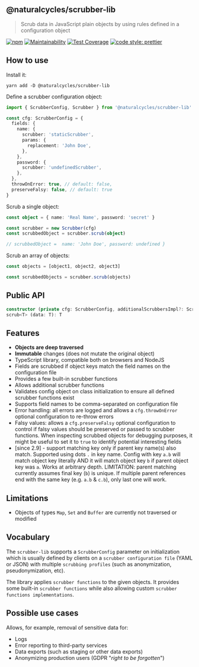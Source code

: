 ## @naturalcycles/scrubber-lib

> Scrub data in JavaScript plain objects by using rules defined in a configuration object

[![npm](https://img.shields.io/npm/v/@naturalcycles/scrubber-lib/latest.svg)](https://www.npmjs.com/package/@naturalcycles/scrubber-lib)
[![Maintainability](https://api.codeclimate.com/v1/badges/e8cd5b1b7cff8e1296fe/maintainability)](https://codeclimate.com/repos/e8cd5b1b7cff8e1296fe/maintainability)
[![Test Coverage](https://api.codeclimate.com/v1/badges/e8cd5b1b7cff8e1296fe/test_coverage)](https://codeclimate.com/repos/e8cd5b1b7cff8e1296fe/test_coverage)
[![code style: prettier](https://img.shields.io/badge/code_style-prettier-ff69b4.svg?style=flat-square)](https://github.com/prettier/prettier)

## How to use

Install it:

```
yarn add -D @naturalcycles/scrubber-lib
```

Define a scrubber configuration object:

```ts
import { ScrubberConfig, Scrubber } from '@naturalcycles/scrubber-lib'

const cfg: ScrubberConfig = {
  fields: {
    name: {
      scrubber: 'staticScrubber',
      params: {
        replacement: 'John Doe',
      },
    },
    password: {
      scrubber: 'undefinedScrubber',
    },
  },
  throwOnError: true, // default: false,
  preserveFalsy: false, // default: true
}
```

Scrub a single object:

```ts
const object = { name: 'Real Name', password: 'secret' }

const scrubber = new Scrubber(cfg)
const scrubbedObject = scrubber.scrub(object)

// scrubbedObject =  name: 'John Doe', password: undefined }
```

Scrub an array of objects:

```ts
const objects = [object1, object2, object3]

const scrubbedObjects = scrubber.scrub(objects)
```

## Public API

```ts
constructor (private cfg: ScrubberConfig, additionalScrubbersImpl?: ScrubbersImpl)
scrub<T> (data: T): T
```

## Features

- **Objects are deep traversed**
- **Immutable** changes (does not mutate the original object)
- TypeScript library, compatible both on browsers and NodeJS
- Fields are scrubbed if object keys match the field names on the configuration file
- Provides a few built-in scrubber functions
- Allows additional scrubber functions
- Validates config object on class initialization to ensure all defined scrubber functions exist
- Supports field names to be comma-separated on configuration file
- Error handling: all errors are logged and allows a `cfg.throwOnError` optional configuration to
  re-throw errors
- Falsy values: allows a `cfg.preserveFalsy` optional configuration to control if falsy values
  should be preserved or passed to scrubber functions. When inspecting scrubbed objects for
  debugging purposes, it might be useful to set it to `true` to identify potential interesting
  fields
- [since 2.9] - support matching key only if parent key name(s) also match. Supported using dots `.`
  in key name. Config with key `a.b` will match object key literally AND it will match object key
  `b` if parent object key was `a`. Works at arbitrary depth. LIMITATION: parent matching currently
  assumes final key (`b`) is unique. If multiple parent references end with the same key (e.g. `a.b`
  & `c.b`), only last one will work.

## Limitations

- Objects of types `Map`, `Set` and `Buffer` are currently not traversed or modified

## Vocabulary

The `scrubber-lib` supports a `ScrubberConfig` parameter on initialization which is usually defined
by clients on a `scrubber configuration file` (YAML or JSON) with multiple `scrubbing profiles`
(such as anonymization, pseudonymization, etc).

The library applies `scrubber functions` to the given objects. It provides some built-in
`scrubber functions` while also allowing custom `scrubber functions implementations`.

## Possible use cases

Allows, for example, removal of sensitive data for:

- Logs
- Error reporting to third-party services
- Data exports (such as staging or other data exports)
- Anonymizing production users (GDPR "_right to be forgotten_")
